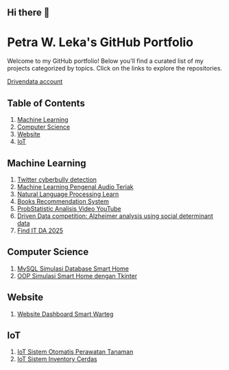 ## Hi there 👋
# Petra W. Leka's GitHub Portfolio

Welcome to my GitHub portfolio! Below you'll find a curated list of my projects categorized by topics. Click on the links to explore the repositories.


[Drivendata account](https://www.drivendata.org/users/PetraWLeka/)


## Table of Contents
1. [Machine Learning](#machine-learning)
2. [Computer Science](#computer-science)
3. [Website](#website)
4. [IoT](#iot)

## Machine Learning
1. [Twitter cyberbully detection](https://github.com/PetraWLeka/NLP-Twitter-bully-detection)
2. [Machine Learning Pengenal Audio Teriak](https://github.com/PetraWLeka/Machine-Learning-Pengenal-Audio-Teriak)
3. [Natural Language Processing Learn](https://github.com/PetraWLeka/natural_language_processing_learn)
4. [Books Recommendation System](https://github.com/PetraWLeka/books_recommender_system/)
5. [ProbStatistic Analisis Video YouTube](https://github.com/PetraWLeka/ProbStatistic-Analisis-video-youtube)
6. [Driven Data competition: Alzheimer analysis using social determinant data](https://github.com/PetraWLeka/PREPARE-Challenge--Phase-2-Model-Arena-Social-Determinants-Track)
7. [Find IT DA 2025](https://github.com/PetraWLeka/FindIT-DA-2025/tree/main)
   

## Computer Science
1. [MySQL Simulasi Database Smart Home](https://github.com/PetraWLeka/MySql-Simulasi-database-smart-home)
2. [OOP Simulasi Smart Home dengan Tkinter](https://github.com/PetraWLeka/OOP-Simulasi-Smart-Home-dengan-Tkinter)


## Website
1. [Website Dashboard Smart Warteg](https://github.com/PetraWLeka/Website-Dashboard_Smart_Warteg)

## IoT
1. [IoT Sistem Otomatis Perawatan Tanaman](https://github.com/PetraWLeka/IoT-Sistem-otomatis-perawatan-tanaman)
2. [IoT Sistem Inventory Cerdas](https://github.com/PetraWLeka/IoT-Sistem_Inventory_Cerdas)



<!--
**PetraWLeka/PetraWLeka** is a ✨ _special_ ✨ repository because its `README.md` (this file) appears on your GitHub profile.

Here are some ideas to get you started:

- 🔭 I’m currently working on ...
- 🌱 I’m currently learning ...
- 👯 I’m looking to collaborate on ...
- 🤔 I’m looking for help with ...
- 💬 Ask me about ...
- 📫 How to reach me: ...
- 😄 Pronouns: ...
- ⚡ Fun fact: ...
-->
